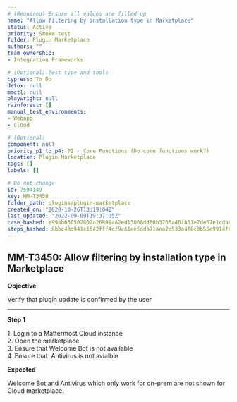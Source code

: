 ```yaml
---
# (Required) Ensure all values are filled up
name: "Allow filtering by installation type in Marketplace"
status: Active
priority: Smoke test
folder: Plugin Marketplace
authors: ""
team_ownership: 
- Integration Frameworks

# (Optional) Test type and tools
cypress: To Do
detox: null
mmctl: null
playwright: null
rainforest: []
manual_test_environments: 
- Webapp
- Cloud

# (Optional)
component: null
priority_p1_to_p4: P2 - Core Functions (Do core functions work?)
location: Plugin Marketplace
tags: []
labels: []

# Do not change
id: 7594149
key: MM-T3450
folder_path: plugins/plugin-marketplace
created_on: "2020-10-26T13:19:04Z"
last_updated: "2022-09-09T19:37:05Z"
case_hashed: e99ab630502802a26899a82ed13068dd80b3766a46f851e7de57e1cda6a4eaf96f9fb946193cec48a6bfacb855c440d1
steps_hashed: 8bbc48d941c1642fff4cf9c61ee5dda71aea2e533a4f8c0b56e9914f0801cea63b172abb64606f876446068dbd3498b3
---
```


## MM-T3450: Allow filtering by installation type in Marketplace

**Objective**

Verify that plugin update is confirmed by the user

---

**Step 1**

1\. Login to a Mattermost Cloud instance\
2\. Open the marketplace\
3\. Ensure that Welcome Bot is not available\
4\. Ensure that  Antivirus is not avialble

**Expected**

Welcome Bot and Antivirus which only work for on-prem are not shown for Cloud marketplace.
